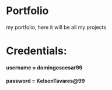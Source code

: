 # Portfolio
 my portfolio, here it will be all my projects

# Credentials:
#### username = domingoscesar99
#### password = KelsonTavares@99
